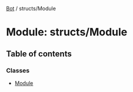 [Bot](../README.md) / structs/Module

# Module: structs/Module

## Table of contents

### Classes

- [Module](../classes/structs_Module.Module.md)
